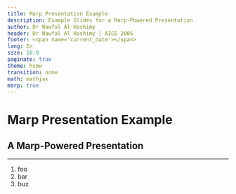 ```yaml
---
title: Marp Presentation Example
description: Example Slides for a Marp-Powered Presentation
author: Dr Nawfal Al Hashimy
header: Dr Nawfal Al Hashimy | AICE 2005
footer: <span name='current_date'></span>
lang: En
size: 16:9
paginate: true
theme: hsmw
transition: none
math: mathjax
marp: true
---
```


<!-- _class: title -->
# Marp Presentation Example

## A Marp-Powered Presentation

---

<!-- _class: agenda -->
1. foo
2. bar
3. buz
